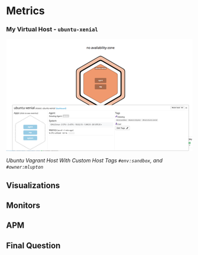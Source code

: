 # Metrics


### My Virtual Host - `ubuntu-xenial`
![](images/host_with_tags.png)

*Ubuntu Vagrant Host With Custom Host Tags `#env:sandbox`, and `#owner:mlupton`*

## Visualizations

## Monitors

## APM

## Final Question
